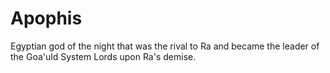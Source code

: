 # Apophis

Egyptian god of the night that was the rival to Ra and became the leader of the Goa'uld System Lords upon Ra's demise.
